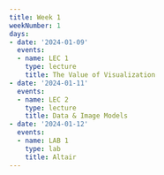 ```yaml
---
title: Week 1
weekNumber: 1
days:
- date: '2024-01-09'
  events:
  - name: LEC 1
    type: lecture
    title: The Value of Visualization
- date: '2024-01-11'
  events:
  - name: LEC 2
    type: lecture
    title: Data & Image Models
- date: '2024-01-12'
  events:
  - name: LAB 1
    type: lab
    title: Altair
---
```

